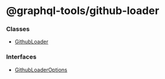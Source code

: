 # @graphql-tools/github-loader

### Classes

- [GithubLoader](/docs/api/classes/loaders_github_src.GithubLoader)

### Interfaces

- [GithubLoaderOptions](/docs/api/interfaces/loaders_github_src.GithubLoaderOptions)
